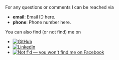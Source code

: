 



For any questions or comments I can be reached via

* **email**: Email ID here.
* **phone**: Phone number here.

You can also find (or not find) me on

* <a href="https://github.com/andaleebr"><img class="icon" alt="GitHub" title="GitHub" src="/img/github.svg"></a>
* <a href="https://www.linkedin.com/in/andaleeb-rahman2312"><img class="icon" alt="LinkedIn" title="LinkedIn" src="/img/linkedin.svg"></a>
* <a href="https://www.fsf.org/facebook"><img class="icon" alt="Not f'd — you won't find me on Facebook" title="Not f'd" src="/img/not-fd.svg"></a>

